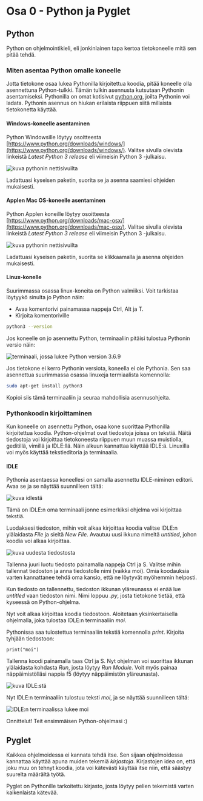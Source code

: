 # Osa 0 - Python ja Pyglet

## Python

Python on ohjelmointikieli, eli jonkinlainen tapa kertoa tietokoneelle mitä sen pitää tehdä. 

### Miten asentaa Python omalle koneelle

Jotta tietokone osaa lukea Pythonilla kirjoitettua koodia, pitää koneelle olla asennettuna Python-tulkki. Tämän tulkin asennusta kutsutaan Pythonin asentamiseksi. Pythonilla on omat kotisivut [python.org](python.org), joilta Pythonin voi ladata. Pythonin asennus on hiukan erilaista riippuen siitä millaista tietokonetta käyttää.

#### Windows-koneelle asentaminen

Python Windowsille löytyy osoitteesta [https://www.python.org/downloads/windows/](https://www.python.org/downloads/windows/). Valitse sivulla olevista linkeistä _Latest Python 3 release_ eli viimeisin Python 3 -julkaisu.

![kuva pythonin nettisivuilta](latest-python-3-release-windows.png)

Ladattuasi kyseisen paketin, suorita se ja asenna saamiesi ohjeiden mukaisesti.

#### Applen Mac OS-koneelle asentaminen

Python Applen koneille löytyy osoitteesta [https://www.python.org/downloads/mac-osx/](https://www.python.org/downloads/mac-osx/). Valitse sivulla olevista linkeistä _Latest Python 3 release_ eli viimeisin Python 3 -julkaisu.

![kuva pythonin nettisivuilta](latest-python-3-release-mac.png)

Ladattuasi kyseisen paketin, suorita se klikkaamalla ja asenna ohjeiden mukaisesti.

#### Linux-konelle

Suurimmassa osassa linux-koneita on Python valmiiksi. Voit tarkistaa löytyykö sinulta jo Python näin:
- Avaa komentorivi painamassa nappeja Ctrl, Alt ja T.
- Kirjoita komentoriville
```bash
python3 --version
```
Jos koneelle on jo asennettu Python, terminaaliin pitäisi tulostua Pythonin versio näin:

![terminaali, jossa lukee Python version 3.6.9](pythonversio.png)

Jos tietokone ei kerro Pythonin versiota, koneella ei ole Pythonia. Sen saa asennettua suurimmassa osassa linuxeja termiaalista komennolla:

```bash
sudo apt-get install python3
```
Kopioi siis tämä terminaaliin ja seuraa mahdollisia asennusohjeita.

### Pythonkoodin kirjoittaminen

Kun koneelle on asennettu Python, osaa kone suorittaa Pythonilla kirjoitettua koodia.
Python-ohjelmat ovat tiedostoja joissa on tekstiä. Näitä tiedostoja voi kirjoittaa tietokoneesta riippuen muun muassa muistiolla, geditillä, vimillä ja IDLE:llä. Näin alkuun kannattaa käyttää IDLE:ä. Linuxilla voi myös käyttää tekstieditoria ja terminaalia.

#### IDLE

Pythonia asentaessa koneellesi on samalla asennettu IDLE-niminen editori. Avaa se ja se näyttää suunnilleen tältä:

![kuva idlestä](IDLE-alku.PNG)

Tämä on IDLE:n oma terminaali jonne esimerkiksi ohjelma voi kirjoittaa tekstiä.

Luodaksesi tiedoston, mihin voit alkaa kirjoittaa koodia valitse IDLE:n ylälaidasta _File_ ja sieltä _New File_. Avautuu uusi ikkuna nimeltä _untitled_, johon koodia voi alkaa kirjoittaa.

![kuva uudesta tiedostosta](IDLE-uusi-tiedosto.png)

Tallenna juuri luotu tiedosto painamalla nappeja Ctrl ja S. Valitse mihin tallennat tiedoston ja anna tiedostolle nimi (vaikka moi). Omia koodauksia varten kannattanee tehdä oma kansio, että ne löytyvät myöhemmin helposti.

Kun tiedosto on tallennettu, tiedoston ikkunan yläreunassa ei enää lue _untitled_ vaan tiedoston nimi. Nimi loppuu _.py_, josta tietokone tietää, että kyseessä on Python-ohjelma.

Nyt voit alkaa kirjoittaa koodia tiedostoon. Aloitetaan yksinkertaisella ohjelmalla, joka tulostaa IDLE:n terminaaliin _moi_.

Pythonissa saa tulostettua terminaaliin tekstiä komennolla _print_. Kirjoita tyhjään tiedostoon:
```Python3
print("moi")
```
Tallenna koodi painamalla taas Ctrl ja S. Nyt ohjelman voi suorittaa ikkunan ylälaidasta kohdasta _Run_, josta löytyy _Run Module_. Voit myös painaa näppäimistölläsi nappia f5 (löytyy näppäimistön yläreunasta).

![kuva IDLE:stä](IDLE-run.png)

Nyt IDLE:n terminaaliin tulostuu teksti _moi_, ja se näyttää suunnilleen tältä:

![IDLE:n terminaalissa lukee moi](IDLE-moi.png)

Onnittelut! Teit ensimmäisen Python-ohjelmasi :)

## Pyglet

Kaikkea ohjelmoidessa ei kannata tehdä itse. Sen sijaan ohjelmoidessa kannattaa käyttää apuna muiden tekemiä _kirjastoja_. Kirjastojen idea on, että joku muu on tehnyt koodia, jota voi kätevästi käyttää itse niin, että säästyy suurelta määrältä työtä.

Pyglet on Pythonille tarkoitettu kirjasto, josta löytyy pelien tekemistä varten kaikenlaista kätevää.